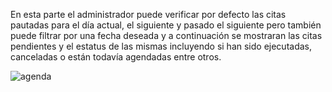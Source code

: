 En esta parte el administrador puede verificar por defecto las citas pautadas para el día actual, el siguiente y pasado el siguiente pero también puede filtrar por una fecha deseada y a continuación se mostraran las citas pendientes y el estatus de las mismas incluyendo si han sido ejecutadas, canceladas o están todavía agendadas entre otros.

![agenda](https://s3-us-west-2.amazonaws.com/andarwiki/agenda.png)